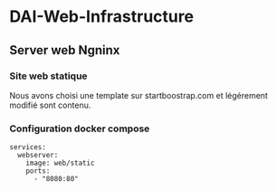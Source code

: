 # DAI-Web-Infrastructure

## Server web Ngninx
### Site web statique
Nous avons choisi une template sur startboostrap.com et légérement modifié sont contenu.

### Configuration docker compose
```
services:
  webserver:
    image: web/static
    ports:
      - "8080:80"
``` 
